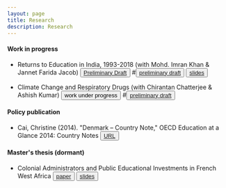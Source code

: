 ```yaml
---
layout: page
title: Research
description: Research
---
```


#### Work in progress

* Returns to Education in India, 1993-2018 (with Mohd. Imran Khan & Jannet Farida Jacob) <button type="button" class="btn btn-xs btn-default"><a href="">Preliminary Draft</a></button>
#<button type="button" class="btn btn-xs btn-default"><a href="">preliminary draft</a></button> 
<button type="button" class="btn btn-xs btn-default"><a href="/research/200210325_Princeton_Grad_Labor_Workshop.pdf">slides</a></button>

* Climate Change and Respiratory Drugs (with Chirantan Chatterjee & Ashish Kumar) <button type="button" class="btn btn-xs btn-default">work under progress</button>
#<button type="button" class="btn btn-xs btn-default"><a href="/research/Cai_Christine_third_year_paper.pdf">preliminary draft</a></button>



#### Policy publication

* Cai, Christine (2014). "Denmark – Country Note," OECD Education at a Glance 2014: Country Notes <button type="button" class="btn btn-xs btn-default"><a href="http://www.oecd.org/edu/Denmark-EAG2014-Country-Note.pdf">URL</a></button>

#### Master's thesis (dormant)

* Colonial Administrators and Public Educational Investments in French West Africa 
<button type="button" class="btn btn-xs btn-default"><a href="/research/Cai_masters_thesis_paper.pdf">paper</a></button> <button type="button" class="btn btn-xs btn-default"><a href="/research/Cai_masters_thesis_slides.pdf">slides</a></button>
